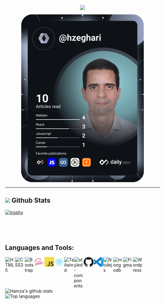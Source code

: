 <!-- ### Hi there 👋

<p align="center"><img width="50%" src="https://github.com/alansmathew/alansmathew/raw/master/lang.gif" alt="lang image here" /></p> -->


<p align="center">
<img display="flex" align="center" justify-content="center" width="500" src="https://pimp-my-readme.webapp.io/pimp-my-readme/wavy-banner?subtitle=I%20build%20things%20for%20the%20web%20%F0%9F%8E%A8%F0%9F%92%BB%E2%9D%A4%EF%B8%8F&title=Hey%2C%20I%27m%20Hamza%20%F0%9F%91%8B" />
</p>

<p align="center">
<a href="https://app.daily.dev/hzeghari"><img src="https://github.com/hzeghari/hzeghari/blob/main/devcard.svg" width="400" alt="Hamza Zeghari's Dev Card"/></a>
</p>

<hr>
<h2>  <img src = "https://i.pinimg.com/originals/65/c4/f4/65c4f452571be1261e9c623f7da488ac.gif" width = 35px> Github Stats </h2>

[![trophy](https://github-profile-trophy.vercel.app/?username=hzeghari&theme=gruvbox)](https://github.com/ryo-ma/github-profile-trophy)



<br><br>
<br />

## Languages and Tools:

<img align="left" alt="HTML5" width="32px" src="https://img.icons8.com/color/48/000000/html-5.png"/>
<img align="left" alt="CSS3" width="32px" src="https://img.icons8.com/color/48/000000/css3.png"/>
<img align="left" alt="Bootstrap" width="32px" src="https://img.icons8.com/color/48/000000/bootstrap.png"/>
<img align="left" alt="Sass" width="32px" src="https://raw.githubusercontent.com/github/explore/80688e429a7d4ef2fca1e82350fe8e3517d3494d/topics/sass/sass.png" />
<img align="left" alt="JavaScript" width="32px" src="https://raw.githubusercontent.com/github/explore/80688e429a7d4ef2fca1e82350fe8e3517d3494d/topics/javascript/javascript.png" />
<img align="left" alt="React" width="32px" src="https://raw.githubusercontent.com/github/explore/80688e429a7d4ef2fca1e82350fe8e3517d3494d/topics/react/react.png" />
<img align="left" alt="Tailwind" width="32px" src="https://iconape.com/wp-content/files/an/351546/png/tailwind-css-logo.png" />
<img align="left" alt="styled-components" width="32px" src="https://styled-components.com/logo.png"/>
<img align="left" alt="GitHub" width="32px" src="https://raw.githubusercontent.com/github/explore/78df643247d429f6cc873026c0622819ad797942/topics/github/github.png" />
<img align="left" alt="Visual Studio Code" width="32px" src="https://raw.githubusercontent.com/github/explore/80688e429a7d4ef2fca1e82350fe8e3517d3494d/topics/visual-studio-code/visual-studio-code.png" />
<img align="left" alt="Nodejs" width="32px" src="https://img.icons8.com/color/54087/nodejs.png" />
<img align="left" alt="mongodb" width="32px" src="https://img.icons8.com/color/48/000000/mongodb.png"/>
<img align="left" alt="Figma" width="32px" src="https://img.icons8.com/color/48/000000/figma--v1.png"/>
<img align="left" alt="Wordpress" width="32px" src="https://img.icons8.com/color/48/000000/wordpress.png"/>
<br><br>
<br />

<a href="https://github.com/hzeghari">
  <img align="left" width="420" src="https://github-readme-stats.vercel.app/api?username=hzeghari&count_private=true&show_icons=true&theme=onedark&hide=stars" alt="Hamza's github stats" />
</a>
<a href="https://github.com/hzeghari">
  <img align="left" width="290" src="https://github-readme-stats.vercel.app/api/top-langs/?username=hzeghari&layout=compact&theme=react" alt="Top languages" />
</a>
<br /> <br /> <br /> 
<br /> <br /> <br />

<!--
**hzeghari/hzeghari** is a ✨ _special_ ✨ repository because its `README.md` (this file) appears on your GitHub profile.

Here are some ideas to get you started:

- 🔭 I’m currently working on ...
- 🌱 I’m currently learning ...
- 👯 I’m looking to collaborate on ...
- 🤔 I’m looking for help with ...
- 💬 Ask me about ...
- 📫 How to reach me: ...
- 😄 Pronouns: ...
- ⚡ Fun fact: ...
-->
